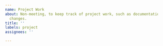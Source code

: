 ```yaml
---
name: Project Work
about: Non-meeting, to keep track of project work, such as documentation and code
  changes.
title: ''
labels: project
assignees: ''

---
```



